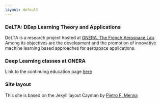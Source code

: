 ```yaml
---
layout: default
---
```

### DeLTA: DEep Learning Theory and Applications

DeLTA is a research project hosted at [ONERA, The French Aerospace Lab](https://www.onera.fr/en). Among its objectives are the development and the promotion of innovative machine learning based approaches for aerospace applications.

### Deep Learning classes at ONERA

Link to the continuing education page [here](pages/formationDL.md)

### Site layout

This site is based on the Jekyll layout Cayman by [Pietro F. Menna](https://github.com/pietromenna/jekyll-cayman-theme)
